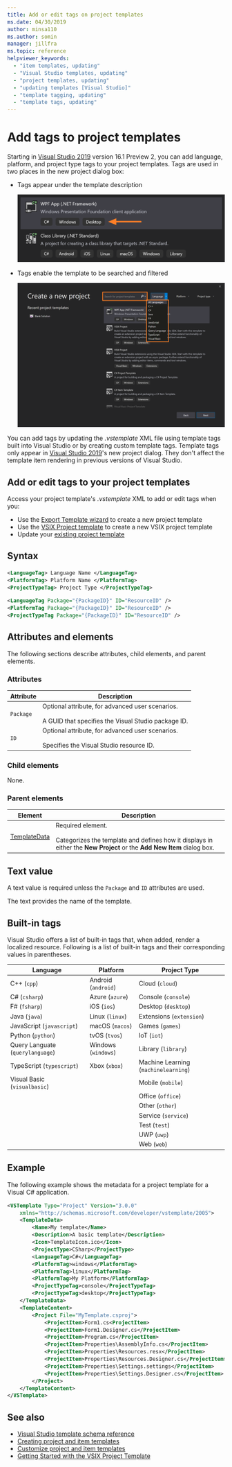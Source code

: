 ```yaml
---
title: Add or edit tags on project templates
ms.date: 04/30/2019
author: minsa110
ms.author: somin
manager: jillfra
ms.topic: reference
helpviewer_keywords:
  - "item templates, updating"
  - "Visual Studio templates, updating"
  - "project templates, updating"
  - "updating templates [Visual Studio]"
  - "template tagging, updating"
  - "template tags, updating"
---
```

# Add tags to project templates

Starting in [Visual Studio 2019](https://visualstudio.microsoft.com/downloads/) version 16.1 Preview 2, you can add language, platform, and project type tags to your project templates. Tags are used in two places in the new project dialog box:

- Tags appear under the template description

   ![Project template with tags in the new project dialog](media/npd-item-with-template-tags.png)

- Tags enable the template to be searched and filtered

   ![Search and filter in the new project dialog](media/npd-search-and-filter.png)

You can add tags by updating the *.vstemplate* XML file using template tags built into Visual Studio or by creating custom template tags. Template tags only appear in [Visual Studio 2019](https://visualstudio.microsoft.com/downloads/)'s new project dialog. They don't affect the template item rendering in previous versions of Visual Studio.

## Add or edit tags to your project templates

Access your project template's *.vstemplate* XML to add or edit tags when you:

* Use the [Export Template wizard](/visualstudio/ide/how-to-create-project-templates) to create a new project template
* Use the [VSIX Project template](/visualstudio/extensibility/getting-started-with-the-vsix-project-template) to create a new VSIX project template
* Update your [existing project template](/visualstudio/ide/how-to-update-existing-templates)

## Syntax

```xml
<LanguageTag> Language Name </LanguageTag>
<PlatformTag> Platform Name </PlatformTag>
<ProjectTypeTag> Project Type </ProjectTypeTag>
```

```xml
<LanguageTag Package="{PackageID}" ID="ResourceID" />
<PlatformTag Package="{PackageID}" ID="ResourceID" />
<ProjectTypeTag Package="{PackageID}" ID="ResourceID" />
```

## Attributes and elements

The following sections describe attributes, child elements, and parent elements.

### Attributes

|Attribute|Description|
|---------------|-----------------|
|`Package`|Optional attribute, for advanced user scenarios.<br /><br />A GUID that specifies the Visual Studio package ID.|
|`ID`|Optional attribute, for advanced user scenarios.<br /><br />Specifies the Visual Studio resource ID.|

### Child elements

None.

### Parent elements

|Element|Description|
|-------------|-----------------|
|[TemplateData](../extensibility/templatedata-element-visual-studio-templates.md)|Required element.<br /><br /> Categorizes the template and defines how it displays in either the **New Project** or the **Add New Item** dialog box.|

## Text value

A text value is required unless the `Package` and `ID` attributes are used.

The text provides the name of the template.

## Built-in tags

Visual Studio offers a list of built-in tags that, when added, render a localized resource. Following is a list of built-in tags and their corresponding values in parentheses.

| Language | Platform | Project Type |
| -- | -- | -- |
| C++ (`cpp`) | Android (`android`) | Cloud (`cloud`) |
| C# (`csharp`) | Azure (`azure`) | Console (`console`) |
| F# (`fsharp`) | iOS (`ios`) | Desktop (`desktop`) |
| Java (`java`) | Linux (`linux`) | Extensions (`extension`) |
| JavaScript (`javascript`) | macOS (`macos`) | Games (`games`) |
| Python (`python`) | tvOS (`tvos`) | IoT (`iot`) |
| Query Languate (`querylanguage`) | Windows (`windows`) | Library (`library`) |
| TypeScript (`typescript`) | Xbox (`xbox`) | Machine Learning (`machinelearning`) |
| Visual Basic (`visualbasic`) | | Mobile (`mobile`) |
| | | Office (`office`) |
| | | Other (`other`) |
| | | Service (`service`) |
| | | Test (`test`) |
| | | UWP (`uwp`) |
| | | Web (`web`) |

## Example

The following example shows the metadata for a project template for a Visual C# application.

```xml
<VSTemplate Type="Project" Version="3.0.0"
    xmlns="http://schemas.microsoft.com/developer/vstemplate/2005">
    <TemplateData>
        <Name>My template</Name>
        <Description>A basic template</Description>
        <Icon>TemplateIcon.ico</Icon>
        <ProjectType>CSharp</ProjectType>
        <LanguageTag>C#</LanguageTag>
        <PlatformTag>windows</PlatformTag>
        <PlatformTag>linux</PlatformTag>
        <PlatformTag>My Platform</PlatformTag>
        <ProjectTypeTag>console</ProjectTypeTag>
        <ProjectTypeTag>desktop</ProjectTypeTag>
    </TemplateData>
    <TemplateContent>
        <Project File="MyTemplate.csproj">
            <ProjectItem>Form1.cs<ProjectItem>
            <ProjectItem>Form1.Designer.cs</ProjectItem>
            <ProjectItem>Program.cs</ProjectItem>
            <ProjectItem>Properties\AssemblyInfo.cs</ProjectItem>
            <ProjectItem>Properties\Resources.resx</ProjectItem>
            <ProjectItem>Properties\Resources.Designer.cs</ProjectItem>
            <ProjectItem>Properties\Settings.settings</ProjectItem>
            <ProjectItem>Properties\Settings.Designer.cs</ProjectItem>
        </Project>
    </TemplateContent>
</VSTemplate>
```

## See also

- [Visual Studio template schema reference](/visualstudio/extensibility/visual-studio-template-schema-reference)
- [Creating project and item templates](/visualstudio/ide/creating-project-and-item-templates)
- [Customize project and item templates](/visualstudio/ide/customizing-project-and-item-templates)
- [Getting Started with the VSIX Project Template](/visualstudio/extensibility/getting-started-with-the-vsix-project-template)